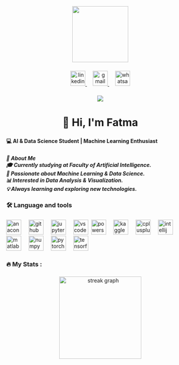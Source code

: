 <div align="center">
  <img height="150" src="https://media0.giphy.com/media/v1.Y2lkPTc5MGI3NjExcnVocWhwaXZpcHQ5bGh6ZWxhZWdoMGJldTVzdDk3Zm44aWpvMWliaSZlcD12MV9pbnRlcm5hbF9naWZfYnlfaWQmY3Q9Zw/ML15sUZFNyMy0Yv55m/giphy.gif" />
</div>

###

<div align="center">
  <!-- LinkedIn -->
  <a href="https://www.linkedin.com/in/fatma-hegazy" target="_blank">
    <img src="https://cdn.jsdelivr.net/gh/devicons/devicon/icons/linkedin/linkedin-original.svg" height="40" alt="linkedin logo" />
  </a>
  <img width="12" />

  <!-- Gmail -->
  <a href="mailto:fatmahegazy984@gmail.com" target="_blank">
    <img src="https://cdn-icons-png.flaticon.com/512/281/281769.png" height="40" alt="gmail logo" />
  </a>
  <img width="12" />

  <!-- WhatsApp -->
  <a href="https://wa.me/201022755737" target="_blank">
    <img src="https://cdn-icons-png.flaticon.com/512/733/733585.png" height="40" alt="whatsapp logo" />
  </a>
</div>

###

<div align="center">
  <img src="https://visitor-badge.laobi.icu/badge?page_id=Fatma266-art.Fatma266-art&" />
</div>

###

<h1 align="center">👋 Hi, I'm Fatma</h1>

###

<h4 align="left">💻 AI & Data Science Student | Machine Learning Enthusiast</h4>

###

<h5 align="left">🚀 About Me<br>🎓 Currently studying at Faculty of Artificial Intelligence.<br>🤖 Passionate about Machine Learning & Data Science.<br>📊 Interested in Data Analysis & Visualization.<br>💡 Always learning and exploring new technologies.</h5>

###

<h3 align="left">🛠 Language and tools</h3>

###

<div align="left">
  <img src="https://cdn.jsdelivr.net/gh/devicons/devicon/icons/anaconda/anaconda-original.svg" height="40" alt="anaconda logo" />
  <img width="12" />
  <img src="https://cdn.jsdelivr.net/gh/devicons/devicon/icons/github/github-original.svg" height="40" alt="github logo" />
  <img width="12" />
  <img src="https://cdn.jsdelivr.net/gh/devicons/devicon/icons/jupyter/jupyter-original.svg" height="40" alt="jupyter logo" />
  <img width="12" />
  <img src="https://cdn.jsdelivr.net/gh/devicons/devicon/icons/vscode/vscode-original.svg" height="40" alt="vscode logo" />
  <img width=”12” />
  <img src="https://skillicons.dev/icons?i=powershell" height="40" alt="powershell logo" />
  <img width="12" />
  <img src="https://cdn.jsdelivr.net/gh/devicons/devicon/icons/kaggle/kaggle-original.svg" height="40" alt="kaggle logo" />
  <img width="12" />
  <img src="https://cdn.jsdelivr.net/gh/devicons/devicon/icons/cplusplus/cplusplus-original.svg" height="40" alt="cplusplus logo" />
  <img width="12" />
  <img src="https://cdn.jsdelivr.net/gh/devicons/devicon/icons/intellij/intellij-original.svg" height="40" alt="intellij logo" />
  <img width="12" />
  <img src="https://cdn.jsdelivr.net/gh/devicons/devicon/icons/matlab/matlab-original.svg" height="40" alt="matlab logo" />
  <img width="12" />
  <img src="https://cdn.jsdelivr.net/gh/devicons/devicon/icons/numpy/numpy-original.svg" height="40" alt="numpy logo" />
  <img width="12" />
  <img src="https://cdn.jsdelivr.net/gh/devicons/devicon/icons/pytorch/pytorch-original.svg" height="40" alt="pytorch logo" />
  <img width="12" />
  <img src="https://cdn.jsdelivr.net/gh/devicons/devicon/icons/tensorflow/tensorflow-original.svg" height="40" alt="tensorflow logo" />
</div>

###

<h3 align="left">🔥   My Stats :</h3>

###

<div align="center">
  <img src="https://streak-stats.demolab.com?user=Fatma266-art&locale=en&mode=daily&theme=dark&hide_border=false&border_radius=5&order=3" height="220" alt="streak graph" />
</div>
